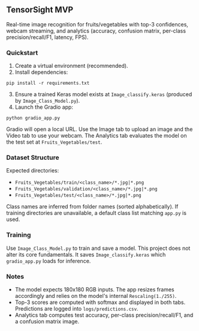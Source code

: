 ## TensorSight MVP

Real-time image recognition for fruits/vegetables with top-3 confidences, webcam streaming, and analytics (accuracy, confusion matrix, per-class precision/recall/F1, latency, FPS).

### Quickstart

1) Create a virtual environment (recommended).
2) Install dependencies:
```
pip install -r requirements.txt
```
3) Ensure a trained Keras model exists at `Image_classify.keras` (produced by `Image_Class_Model.py`).
4) Launch the Gradio app:
```
python gradio_app.py
```

Gradio will open a local URL. Use the Image tab to upload an image and the Video tab to use your webcam. The Analytics tab evaluates the model on the test set at `Fruits_Vegetables/test`.

### Dataset Structure

Expected directories:
- `Fruits_Vegetables/train/<class_name>/*.jpg|*.png`
- `Fruits_Vegetables/validation/<class_name>/*.jpg|*.png`
- `Fruits_Vegetables/test/<class_name>/*.jpg|*.png`

Class names are inferred from folder names (sorted alphabetically). If training directories are unavailable, a default class list matching `app.py` is used.

### Training

Use `Image_Class_Model.py` to train and save a model. This project does not alter its core fundamentals. It saves `Image_classify.keras` which `gradio_app.py` loads for inference.

### Notes

- The model expects 180x180 RGB inputs. The app resizes frames accordingly and relies on the model's internal `Rescaling(1./255)`.
- Top-3 scores are computed with softmax and displayed in both tabs. Predictions are logged into `logs/predictions.csv`.
- Analytics tab computes test accuracy, per-class precision/recall/F1, and a confusion matrix image.



